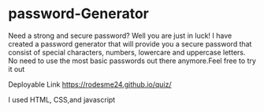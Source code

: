 # password-Generator
Need a strong and secure password? Well you are just in luck! I have created a password generator that will provide you a secure password that consist of special characters, numbers, lowercare and uppercase letters. No need to use the most basic passwords out there anymore.Feel free to try it out

Deployable Link 
https://rodesme24.github.io/quiz/

I used HTML, CSS,and javascript 
